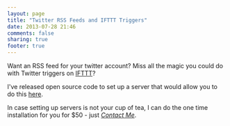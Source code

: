 ```yaml
---
layout: page
title: "Twitter RSS Feeds and IFTTT Triggers"
date: 2013-07-28 21:46
comments: false
sharing: true
footer: true
---
```


Want an RSS feed for your twitter account? Miss all the magic you could do with Twitter triggers on [IFTTT](http://www.ifttt.com)?  

I've released open source code to set up a server that would allow you to do this [here](/2013/06/21/do-it-yourself-twitter-triggers-for-ifttt/).

In case setting up servers is not your cup of tea, I can do the one time installation for you for $50 - just [*Contact Me*](mailto:aviv.by+fweets@gmail.com).
